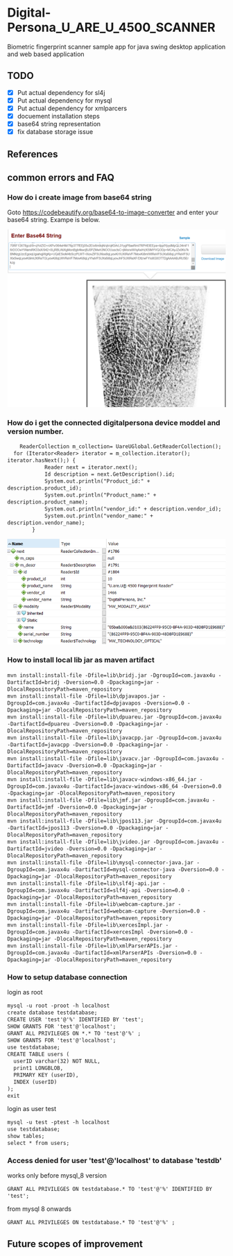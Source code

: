 # Digital-Persona_U_ARE_U_4500_SCANNER
Biometric fingerprint scanner sample app for java swing desktop application and web based application

## TODO	
- [x] Put actual dependency for sl4j
- [x] Put actual dependency for mysql
- [x] Put actual dependency for xmlparcers
- [x] docuement installation steps
- [x] base64 string representation
- [x] fix database storage issue

## References

## common errors and FAQ

### How do i create image from base64 string

Goto https://codebeautify.org/base64-to-image-converter and enter your base64 string. Exampe is below.

![base64_fingerprint](image/base64_fingerprint.PNG)

### How do i get the connected digitalpersona device moddel and version number.

```
	ReaderCollection m_collection= UareUGlobal.GetReaderCollection();
  for (Iterator<Reader> iterator = m_collection.iterator(); iterator.hasNext();) {
            Reader next = iterator.next();
            Id description = next.GetDescription().id;
            System.out.println("Product_id:" + description.product_id);
            System.out.println("Product_name:" + description.product_name);
            System.out.println("vendor_id:" + description.vendor_id);
            System.out.println("vendor_name:" + description.vendor_name);
        }
```
![device_detail.PNG](image/device_detail.PNG)


### How to install local lib jar as maven artifact

	mvn install:install-file -Dfile=lib\bridj.jar -DgroupId=com.javax4u -DartifactId=bridj -Dversion=0.0 -Dpackaging=jar -DlocalRepositoryPath=maven_repository
	mvn install:install-file -Dfile=lib\dpjavapos.jar -DgroupId=com.javax4u -DartifactId=dpjavapos -Dversion=0.0 -Dpackaging=jar -DlocalRepositoryPath=maven_repository
	mvn install:install-file -Dfile=lib\dpuareu.jar -DgroupId=com.javax4u -DartifactId=dpuareu -Dversion=0.0 -Dpackaging=jar -DlocalRepositoryPath=maven_repository
	mvn install:install-file -Dfile=lib\javacpp.jar -DgroupId=com.javax4u -DartifactId=javacpp -Dversion=0.0 -Dpackaging=jar -DlocalRepositoryPath=maven_repository
	mvn install:install-file -Dfile=lib\javacv.jar -DgroupId=com.javax4u -DartifactId=javacv -Dversion=0.0 -Dpackaging=jar -DlocalRepositoryPath=maven_repository
	mvn install:install-file -Dfile=lib\javacv-windows-x86_64.jar -DgroupId=com.javax4u -DartifactId=javacv-windows-x86_64 -Dversion=0.0 -Dpackaging=jar -DlocalRepositoryPath=maven_repository
	mvn install:install-file -Dfile=lib\jmf.jar -DgroupId=com.javax4u -DartifactId=jmf -Dversion=0.0 -Dpackaging=jar -DlocalRepositoryPath=maven_repository
	mvn install:install-file -Dfile=lib\jpos113.jar -DgroupId=com.javax4u -DartifactId=jpos113 -Dversion=0.0 -Dpackaging=jar -DlocalRepositoryPath=maven_repository
	mvn install:install-file -Dfile=lib\jvideo.jar -DgroupId=com.javax4u -DartifactId=jvideo -Dversion=0.0 -Dpackaging=jar -DlocalRepositoryPath=maven_repository
	mvn install:install-file -Dfile=lib\mysql-connector-java.jar -DgroupId=com.javax4u -DartifactId=mysql-connector-java -Dversion=0.0 -Dpackaging=jar -DlocalRepositoryPath=maven_repository
	mvn install:install-file -Dfile=lib\slf4j-api.jar -DgroupId=com.javax4u -DartifactId=slf4j-api -Dversion=0.0 -Dpackaging=jar -DlocalRepositoryPath=maven_repository
	mvn install:install-file -Dfile=lib\webcam-capture.jar -DgroupId=com.javax4u -DartifactId=webcam-capture -Dversion=0.0 -Dpackaging=jar -DlocalRepositoryPath=maven_repository
	mvn install:install-file -Dfile=lib\xercesImpl.jar -DgroupId=com.javax4u -DartifactId=xercesImpl -Dversion=0.0 -Dpackaging=jar -DlocalRepositoryPath=maven_repository
	mvn install:install-file -Dfile=lib\xmlParserAPIs.jar -DgroupId=com.javax4u -DartifactId=xmlParserAPIs -Dversion=0.0 -Dpackaging=jar -DlocalRepositoryPath=maven_repository


### How to setup database connection

login as root

	mysql -u root -proot -h localhost
	create database testdatabase;
	CREATE USER 'test'@'%' IDENTIFIED BY 'test';
	SHOW GRANTS FOR 'test'@'localhost'; 
	GRANT ALL PRIVILEGES ON *.* TO 'test'@'%' ;
	SHOW GRANTS FOR 'test'@'localhost'; 
	use testdatabase;
	CREATE TABLE users (
	  userID varchar(32) NOT NULL,
	  print1 LONGBLOB,
	  PRIMARY KEY (userID),
	  INDEX	(userID)
	);
	exit
login as user test

	mysql -u test -ptest -h localhost
	use testdatabase;
	show tables;
	select * from users;

	
### Access denied for user 'test'@'localhost' to database 'testdb'

works only before mysql_8 version 

	GRANT ALL PRIVILEGES ON testdatabase.* TO 'test'@'%' IDENTIFIED BY 'test';
from mysql 8 onwards 

	GRANT ALL PRIVILEGES ON testdatabase.* TO 'test'@'%' ;

## Future scopes of improvement
	


	

